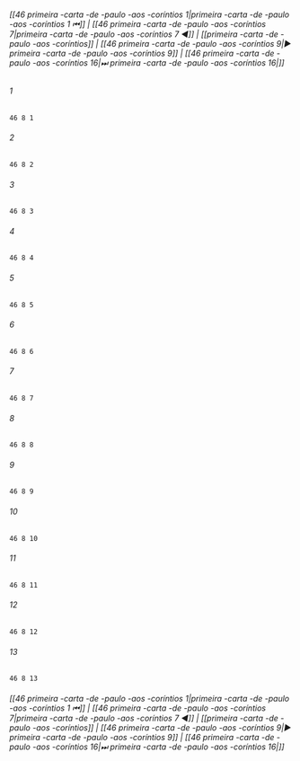 
###### [[46 primeira -carta -de -paulo -aos -coríntios 1|primeira -carta -de -paulo -aos -coríntios 1 ⏮]] | [[46 primeira -carta -de -paulo -aos -coríntios 7|primeira -carta -de -paulo -aos -coríntios 7 ◀]] | [[primeira -carta -de -paulo -aos -coríntios]] | [[46 primeira -carta -de -paulo -aos -coríntios 9|▶ primeira -carta -de -paulo -aos -coríntios 9]] | [[46 primeira -carta -de -paulo -aos -coríntios 16|⏭ primeira -carta -de -paulo -aos -coríntios 16|]]

###### 1
``` verse
46 8 1 
```
###### 2
``` verse
46 8 2 
```
###### 3
``` verse
46 8 3 
```
###### 4
``` verse
46 8 4 
```
###### 5
``` verse
46 8 5 
```
###### 6
``` verse
46 8 6 
```
###### 7
``` verse
46 8 7 
```
###### 8
``` verse
46 8 8 
```
###### 9
``` verse
46 8 9 
```
###### 10
``` verse
46 8 10 
```
###### 11
``` verse
46 8 11 
```
###### 12
``` verse
46 8 12 
```
###### 13
``` verse
46 8 13 
```

###### [[46 primeira -carta -de -paulo -aos -coríntios 1|primeira -carta -de -paulo -aos -coríntios 1 ⏮]] | [[46 primeira -carta -de -paulo -aos -coríntios 7|primeira -carta -de -paulo -aos -coríntios 7 ◀]] | [[primeira -carta -de -paulo -aos -coríntios]] | [[46 primeira -carta -de -paulo -aos -coríntios 9|▶ primeira -carta -de -paulo -aos -coríntios 9]] | [[46 primeira -carta -de -paulo -aos -coríntios 16|⏭ primeira -carta -de -paulo -aos -coríntios 16|]]

